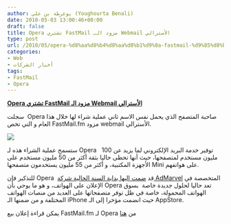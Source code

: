 ```yaml
---
author: يوغرطة بن علي (Youghourta Benali)
date: 2010-05-03 13:00:46+00:00
draft: false
title: Opera تشتري FastMail مزود الـ Webmail الأسترالي
type: post
url: /2010/05/opera-%d8%aa%d8%b4%d8%aa%d8%b1%d9%8a-fastmail-%d9%85%d8%b2%d9%88%d8%af-%d8%a7%d9%84%d9%80-webmail-%d8%a7%d9%84%d8%a3%d8%b3%d8%aa%d8%b1%d8%a7%d9%84%d9%8a/
categories:
- Web
- أخبار الشركات
tags:
- FastMail
- Opera
---
```


[**Opera تشتري FastMail مزود الـ Webmail الأسترالي**](http://www.it-scoop.com/2010/05/opera-%d8%aa%d8%b4%d8%aa%d8%b1%d9%8a-fastmail-%d9%85%d8%b2%d9%88%d8%af-%d8%a7%d9%84%d9%80-webmail-%d8%a7%d9%84%d8%a3%d8%b3%d8%aa%d8%b1%d8%a7%d9%84%d9%8a/)


سجلت  Opera صاحبة المتصفح الذي يحمل نفس الاسم ثاني عملية شراء لها خلال هذا العام و التي تخص FastMail.fm مزود webmail الأسترالي.

[![](http://www.it-scoop.com/wp-content/uploads/2010/05/FastMail.jpg)
](http://www.it-scoop.com/2010/05/opera-%d8%aa%d8%b4%d8%aa%d8%b1%d9%8a-fastmail-%d9%85%d8%b2%d9%88%d8%af-%d8%a7%d9%84%d9%80-webmail-%d8%a7%d9%84%d8%a3%d8%b3%d8%aa%d8%b1%d8%a7%d9%84%d9%8a/)

ستسمح عملية الشراء هذه لـ Opera   توفير خدمة البريد الإلكتروني لما يزيد عن 100 مليون مستخدم لمتصفحها، حيث أنها تحظى حاليا بثقة أكثر من 50 مليون مستخدم على الأجهزة المكتبية، و أكثر من 55 مليون يستخدمون متصفحها Mini على هواتفهم.

للتذكير فإن Opera  قد [ضمت إليها بداية السنة الحالية شركة AdMarvel](../../../../../2010/01/opera-%D8%AA%D8%B9%D9%84%D9%85-%D8%B4%D8%B1%D8%A7%D8%A1%D9%87%D8%A7-%D9%84%D9%80-admarvel-%D8%A7%D9%84%D9%85%D8%AA%D8%AE%D8%B5%D8%B5%D8%A9-%D9%81%D9%8A-%D8%A7%D9%84%D8%A5%D8%B9%D9%84%D8%A7%D9%86/) المتخصصة في الإعلان على الهواتف، و هو ما يوحي بأن Opera تعد حاليا لحلول جديدة خاصة  بسوق الهواتف المحمولة، خاصة في ظل توفر متصفحاتها على العديد من منصات الهواتف المختلفة و من ضمنها الـ iPhone حيث انضمت مؤخرا إلى الـ AppStore.

يمكن قراءة إعلان بيع FastMail.fm لـ Opera من [هنا](http://blog.fastmail.fm/2010/04/30/fastmail-fm-has-been-acquired-by-opera-software/)
